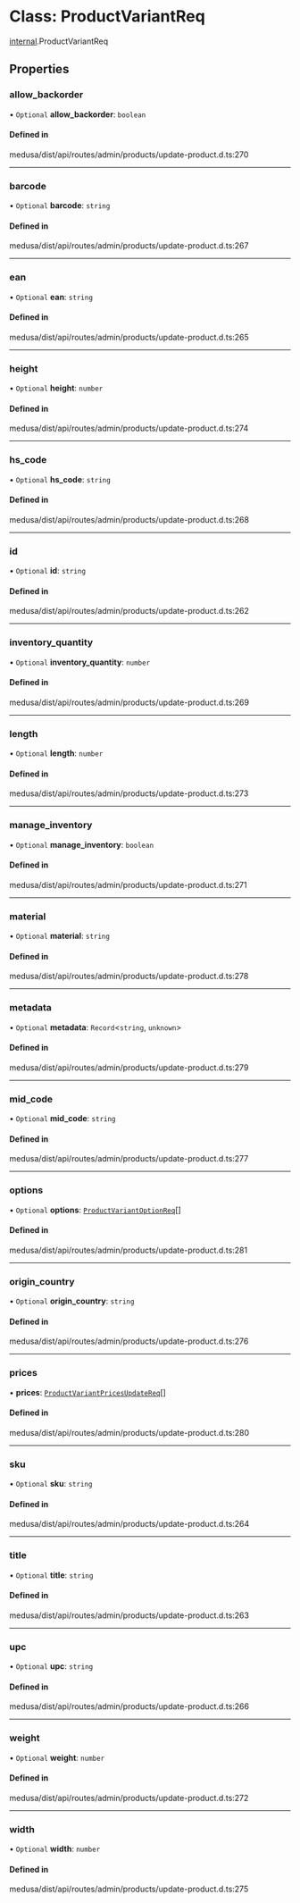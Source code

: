 # Class: ProductVariantReq

[internal](../modules/internal-18.md).ProductVariantReq

## Properties

### allow\_backorder

• `Optional` **allow\_backorder**: `boolean`

#### Defined in

medusa/dist/api/routes/admin/products/update-product.d.ts:270

___

### barcode

• `Optional` **barcode**: `string`

#### Defined in

medusa/dist/api/routes/admin/products/update-product.d.ts:267

___

### ean

• `Optional` **ean**: `string`

#### Defined in

medusa/dist/api/routes/admin/products/update-product.d.ts:265

___

### height

• `Optional` **height**: `number`

#### Defined in

medusa/dist/api/routes/admin/products/update-product.d.ts:274

___

### hs\_code

• `Optional` **hs\_code**: `string`

#### Defined in

medusa/dist/api/routes/admin/products/update-product.d.ts:268

___

### id

• `Optional` **id**: `string`

#### Defined in

medusa/dist/api/routes/admin/products/update-product.d.ts:262

___

### inventory\_quantity

• `Optional` **inventory\_quantity**: `number`

#### Defined in

medusa/dist/api/routes/admin/products/update-product.d.ts:269

___

### length

• `Optional` **length**: `number`

#### Defined in

medusa/dist/api/routes/admin/products/update-product.d.ts:273

___

### manage\_inventory

• `Optional` **manage\_inventory**: `boolean`

#### Defined in

medusa/dist/api/routes/admin/products/update-product.d.ts:271

___

### material

• `Optional` **material**: `string`

#### Defined in

medusa/dist/api/routes/admin/products/update-product.d.ts:278

___

### metadata

• `Optional` **metadata**: `Record`<`string`, `unknown`\>

#### Defined in

medusa/dist/api/routes/admin/products/update-product.d.ts:279

___

### mid\_code

• `Optional` **mid\_code**: `string`

#### Defined in

medusa/dist/api/routes/admin/products/update-product.d.ts:277

___

### options

• `Optional` **options**: [`ProductVariantOptionReq`](internal-18.ProductVariantOptionReq-3.md)[]

#### Defined in

medusa/dist/api/routes/admin/products/update-product.d.ts:281

___

### origin\_country

• `Optional` **origin\_country**: `string`

#### Defined in

medusa/dist/api/routes/admin/products/update-product.d.ts:276

___

### prices

• **prices**: [`ProductVariantPricesUpdateReq`](internal-18.ProductVariantPricesUpdateReq.md)[]

#### Defined in

medusa/dist/api/routes/admin/products/update-product.d.ts:280

___

### sku

• `Optional` **sku**: `string`

#### Defined in

medusa/dist/api/routes/admin/products/update-product.d.ts:264

___

### title

• `Optional` **title**: `string`

#### Defined in

medusa/dist/api/routes/admin/products/update-product.d.ts:263

___

### upc

• `Optional` **upc**: `string`

#### Defined in

medusa/dist/api/routes/admin/products/update-product.d.ts:266

___

### weight

• `Optional` **weight**: `number`

#### Defined in

medusa/dist/api/routes/admin/products/update-product.d.ts:272

___

### width

• `Optional` **width**: `number`

#### Defined in

medusa/dist/api/routes/admin/products/update-product.d.ts:275

